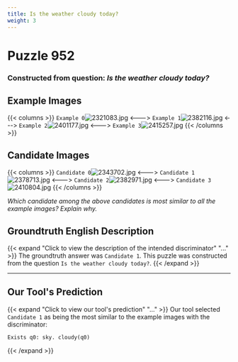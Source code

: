 ```yaml
---
title: Is the weather cloudy today?
weight: 3
---
```


# Puzzle 952
### Constructed from question: _Is the weather cloudy today?_


## Example Images
{{< columns >}}
`Example 0`![2321083.jpg](/gqa_images/2321083.jpg)
<--->
`Example 1`![2382116.jpg](/gqa_images/2382116.jpg)
<--->
`Example 2`![2401177.jpg](/gqa_images/2401177.jpg)
<--->
`Example 3`![2415257.jpg](/gqa_images/2415257.jpg)
{{< /columns >}}

## Candidate Images
{{< columns >}}
`Candidate 0`![2343702.jpg](/gqa_images/2343702.jpg)
<--->
`Candidate 1`![2378713.jpg](/gqa_images/2378713.jpg)
<--->
`Candidate 2`![2382971.jpg](/gqa_images/2382971.jpg)
<--->
`Candidate 3`![2410804.jpg](/gqa_images/2410804.jpg)
{{< /columns >}}

*Which candidate among the above candidates is most similar to all the example images? Explain why.*

## Groundtruth English Description

{{< expand "Click to view the description of the intended discriminator" "..." >}}
The groundtruth answer was `Candidate 1`. This puzzle was constructed from the question `Is the weather cloudy today?`.
{{< /expand >}}

---

## Our Tool's Prediction

{{< expand "Click to view our tool's prediction" "..." >}}
Our tool selected `Candidate 1` as being the most similar to the example images with the discriminator:
```plaintext
Exists q0: sky. cloudy(q0)
```
{{< /expand >}}
